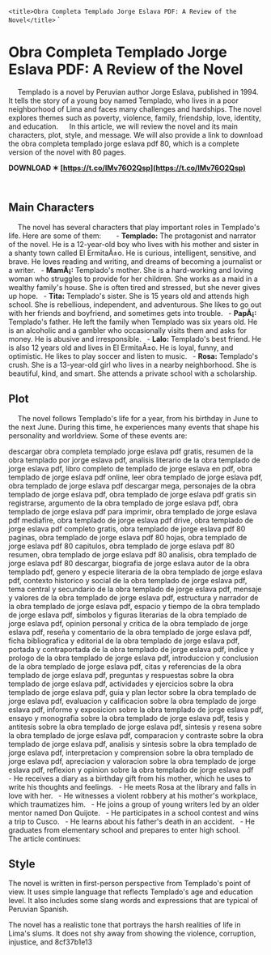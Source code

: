 `<title>Obra Completa Templado Jorge Eslava PDF: A Review of the Novel</title>`  `
# Obra Completa Templado Jorge Eslava PDF: A Review of the Novel
`  `
Templado is a novel by Peruvian author Jorge Eslava, published in 1994. It tells the story of a young boy named Templado, who lives in a poor neighborhood of Lima and faces many challenges and hardships. The novel explores themes such as poverty, violence, family, friendship, love, identity, and education.
`  `
In this article, we will review the novel and its main characters, plot, style, and message. We will also provide a link to download the obra completa templado jorge eslava pdf 80, which is a complete version of the novel with 80 pages.
 
**DOWNLOAD ✶ [https://t.co/lMv76O2Qsp](https://t.co/lMv76O2Qsp)**


`  `
## Main Characters
`  `
The novel has several characters that play important roles in Templado's life. Here are some of them:
`  `
`
`- **Templado:** The protagonist and narrator of the novel. He is a 12-year-old boy who lives with his mother and sister in a shanty town called El ErmitaÃ±o. He is curious, intelligent, sensitive, and brave. He loves reading and writing, and dreams of becoming a journalist or a writer.
`
`- **MamÃ¡:** Templado's mother. She is a hard-working and loving woman who struggles to provide for her children. She works as a maid in a wealthy family's house. She is often tired and stressed, but she never gives up hope.
`
`- **Tita:** Templado's sister. She is 15 years old and attends high school. She is rebellious, independent, and adventurous. She likes to go out with her friends and boyfriend, and sometimes gets into trouble.
`
`- **PapÃ¡:** Templado's father. He left the family when Templado was six years old. He is an alcoholic and a gambler who occasionally visits them and asks for money. He is abusive and irresponsible.
`
`- **Lalo:** Templado's best friend. He is also 12 years old and lives in El ErmitaÃ±o. He is loyal, funny, and optimistic. He likes to play soccer and listen to music.
`
`- **Rosa:** Templado's crush. She is a 13-year-old girl who lives in a nearby neighborhood. She is beautiful, kind, and smart. She attends a private school with a scholarship.
`
`
`  `
## Plot
`  `
The novel follows Templado's life for a year, from his birthday in June to the next June. During this time, he experiences many events that shape his personality and worldview. Some of these events are:
 
descargar obra completa templado jorge eslava pdf gratis,  resumen de la obra templado por jorge eslava pdf,  analisis literario de la obra templado de jorge eslava pdf,  libro completo de templado de jorge eslava en pdf,  obra templado de jorge eslava pdf online,  leer obra templado de jorge eslava pdf,  obra templado de jorge eslava pdf descargar mega,  personajes de la obra templado de jorge eslava pdf,  obra templado de jorge eslava pdf gratis sin registrarse,  argumento de la obra templado de jorge eslava pdf,  obra templado de jorge eslava pdf para imprimir,  obra templado de jorge eslava pdf mediafire,  obra templado de jorge eslava pdf drive,  obra templado de jorge eslava pdf completo gratis,  obra templado de jorge eslava pdf 80 paginas,  obra templado de jorge eslava pdf 80 hojas,  obra templado de jorge eslava pdf 80 capitulos,  obra templado de jorge eslava pdf 80 resumen,  obra templado de jorge eslava pdf 80 analisis,  obra templado de jorge eslava pdf 80 descargar,  biografia de jorge eslava autor de la obra templado pdf,  genero y especie literaria de la obra templado de jorge eslava pdf,  contexto historico y social de la obra templado de jorge eslava pdf,  tema central y secundario de la obra templado de jorge eslava pdf,  mensaje y valores de la obra templado de jorge eslava pdf,  estructura y narrador de la obra templado de jorge eslava pdf,  espacio y tiempo de la obra templado de jorge eslava pdf,  simbolos y figuras literarias de la obra templado de jorge eslava pdf,  opinion personal y critica de la obra templado de jorge eslava pdf,  reseña y comentario de la obra templado de jorge eslava pdf,  ficha bibliografica y editorial de la obra templado de jorge eslava pdf,  portada y contraportada de la obra templado de jorge eslava pdf,  indice y prologo de la obra templado de jorge eslava pdf,  introduccion y conclusion de la obra templado de jorge eslava pdf,  citas y referencias de la obra templado de jorge eslava pdf,  preguntas y respuestas sobre la obra templado de jorge eslava pdf,  actividades y ejercicios sobre la obra templado de jorge eslava pdf,  guia y plan lector sobre la obra templado de jorge eslava pdf,  evaluacion y calificacion sobre la obra templado de jorge eslava pdf,  informe y exposicion sobre la obra templado de jorge eslava pdf,  ensayo y monografia sobre la obra templado de jorge eslava pdf,  tesis y antitesis sobre la obra templado de jorge eslava pdf,  sintesis y resena sobre la obra templado de jorge eslava pdf,  comparacion y contraste sobre la obra templado de jorge eslava pdf,  analisis y sintesis sobre la obra templado de jorge eslava pdf,  interpretacion y comprension sobre la obra templado de jorge eslava pdf,  apreciacion y valoracion sobre la obra templado de jorge eslava pdf,  reflexion y opinion sobre la obra templado de jorge eslava pdf
`  `
`
`- He receives a diary as a birthday gift from his mother, which he uses to write his thoughts and feelings.
`
`- He meets Rosa at the library and falls in love with her.
`
`- He witnesses a violent robbery at his mother's workplace, which traumatizes him.
`
`- He joins a group of young writers led by an older mentor named Don Quijote.
`
`- He participates in a school contest and wins a trip to Cusco.
`
`- He learns about his father's death in an accident.
`
`- He graduates from elementary school and prepares to enter high school.
`
`
` The article continues:  
## Style
  
The novel is written in first-person perspective from Templado's point of view. It uses simple language that reflects Templado's age and education level. It also includes some slang words and expressions that are typical of Peruvian Spanish.
  
The novel has a realistic tone that portrays the harsh realities of life in Lima's slums. It does not shy away from showing the violence, corruption, injustice, and
 8cf37b1e13
 
